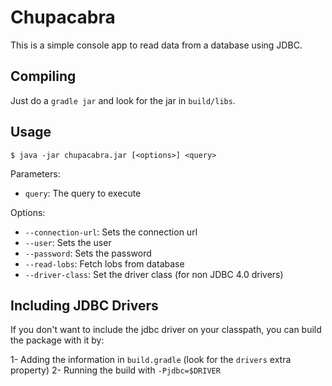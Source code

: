 # Chupacabra

This is a simple console app to read data from a database using JDBC.

## Compiling

Just do a `gradle jar` and look for the jar in `build/libs`.

## Usage

`$ java -jar chupacabra.jar [<options>] <query>`

Parameters:

- `query`: The query to execute

Options:
- `--connection-url`: Sets the connection url
- `--user`: Sets the user
- `--password`: Sets the password
- `--read-lobs`: Fetch lobs from database
- `--driver-class`: Set the driver class (for non JDBC 4.0 drivers)

## Including JDBC Drivers

If you don't want to include the jdbc driver on your classpath, you can build the package with it by:

1- Adding the information in `build.gradle` (look for the `drivers` extra property)
2- Running the build with `-Pjdbc=$DRIVER`
